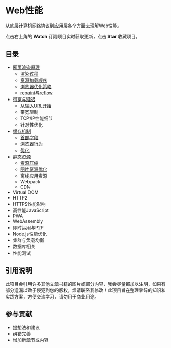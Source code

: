 # Web性能

从底层计算机网络协议到应用层各个方面去理解Web性能。

点击右上角的 **Watch** 订阅项目实时获取更新，点击 **Star** 收藏项目。

## 目录

* [网页渲染原理](/网页渲染原理/README.md)
    * [渲染过程](/网页渲染原理/渲染过程.md)
    * [资源加载顺序](/网页渲染原理/资源加载顺序.md)
    * [浏览器优化策略](/网页渲染原理/浏览器优化策略.md)
    * [repaint与reflow](/网页渲染原理/repaint与reflow.md)
* [带宽与延迟](/带宽与延迟/README.md)
    * [从输入URL开始](/带宽与延迟/从输入URL开始.md)
    * 带宽限制
    * TCP/IP性能细节
    * 针对性优化
* [缓存机制](/缓存机制/README.md)
    * [首部字段](/缓存机制/首部字段.md)
    * [浏览器行为](/缓存机制/浏览器行为.md)
    * [优化](/缓存机制/优化.md)
* [静态资源](/静态资源/README.md)
    * [资源压缩](/静态资源/资源压缩.md)
    * [图片资源优化](/静态资源/图像优化.md)
    * 离线应用资源
    * Webpack
    * CDN
* Virtual DOM
* HTTP2
* HTTPS性能影响
* 高性能JavaScript
* PWA
* WebAssembly
* 即时运用与P2P
* Node.js性能优化
* 集群与负载均衡
* 数据库相关
* 性能测试

## 引用说明
此项目会引用许多其他文章书籍的图片或部分内容，我会尽量都加以注明，如果有部分遗漏以致于侵犯到您的版权，烦请联系我修改！此项目旨在整理零碎的知识和实践方案，方便交流学习，请勿用于商业用途。
## 参与贡献

* 提想法和建议
* 纠错完善
* 增加新章节或内容

